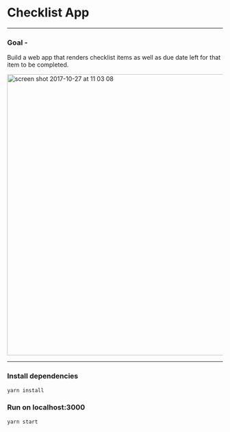 # Checklist App
_________________________________________________________________________________

### Goal -
Build a web app that renders checklist items as well as due date left for that item to be completed.

<img width="656" alt="screen shot 2017-10-27 at 11 03 08" src="https://user-images.githubusercontent.com/18181755/32089255-79166cae-bb06-11e7-8af8-d63eaf2a7eb8.png">

__________________________________________________________________________________

### Install dependencies
`yarn install`

### Run on localhost:3000
`yarn start`